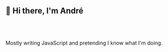 ## 👋 Hi there, I'm André

<br></br>

Mostly writing JavaScript and pretending I know what I'm doing.
